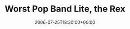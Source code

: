 ---
templateKey: event
guid: 08935084-6eab-11ea-99c5-002590d1d1b0
date: 2006-07-25T18:30:00+00:00
eventTime: '6:30pm'
title: Worst Pop Band Lite, the Rex
artist: Worst Pop Band Lite
city: Toronto
venue: the Rex
group: Tim Shia
guests: Dafydd Hughes, Drew Birston
---